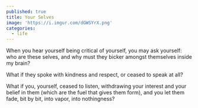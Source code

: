 ```yaml
---
published: true
title: Your Selves
image: 'https://i.imgur.com/dGWSYrX.png'
categories:
  - life
---
```

When you hear yourself
being critical of yourself,
you may ask yourself:
who are these selves,
and why must they bicker
amongst themselves
inside my brain?

What if they spoke 
with kindness and respect,
or ceased to speak at all?

What if you, yourself,
ceased to listen,
withdrawing your interest
and your belief in them
(which are the fuel
that gives them form),
and you let them fade,
bit by bit,
into vapor,
into nothingness?

